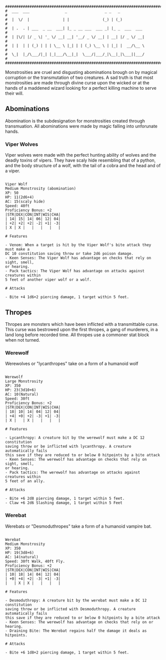 ```
################################################################################
#  ___  ___                _                 _ _   _                           #
#  |  \/  |               | |               (_) | (_)                          #
#  | .  . | ___  _ __  ___| |_ _ __ ___  ___ _| |_ _  ___  ___                 #
#  | |\/| |/ _ \| '_ \/ __| __| '__/ _ \/ __| | __| |/ _ \/ __|                #
#  | |  | | (_) | | | \__ \ |_| | | (_) \__ \ | |_| |  __/\__ \                #
#  \_|  |_/\___/|_| |_|___/\__|_|  \___/|___/_|\__|_|\___||___/                #
################################################################################

```
Monstrosities are cruel and disgusting abominations brough on by magical 
corruption or the transmutation of two creatures. A sad truth is that most
monstrosities are made through divine curse upon the wicked or at the hands of a 
maddened wizard looking for a perfect killing machine to serve their will.

## Abominations
Abomination is the subdesignation for monstrosities created through 
transmuation. All abominations were made by magic falling into unforunate hands.

### Viper Wolves
Viper wolves were made with the perfect hunting ability of wolves and the deadly
toxins of vipers. They have scaly hide resembling that of a python, and the body
structure of a wolf, with the tail of a cobra and the head and of a viper.

```

Viper Wolf
Medium Monstrosity (abomination)
XP: 50 
HP: 11(2d6+4)
AC: 15(scaly hide)
Speed: 40ft
Proficiency Bonus: +2
|STR|DEX|CON|INT|WIS|CHA|
| 14| 15| 14| 06| 12| 04|
| +2| +2| +2| -2| +1| -3|
| X | X |   |   |   |   |

# Features

- Venom: When a target is hit by the Viper Wolf's bite attack they must make a
DC 10 constitution saving throw or take 2d6 poison damage.
- Keen Senses: The Viper Wolf has advantage on checks that rely on sight, smell,
or hearing.
- Pack tactics: The Viper Wolf has advantage on attacks against creatures within
5 feet of another viper wolf or a wolf.

# Attacks

- Bite +4 1d6+2 piercing damage, 1 target within 5 feet.

``` 

## Thropes
Thropes are monsters which have been inflicted with a transmittable curse. This
curse was bestrowed upon the first thropes, a gang of murderers, in a land long
before recorded time. All thropes use a commoner stat block when not turned.

### Werewolf
Werewolves or "lycanthropes" take on a form of a humanoid wolf

```

Werewolf
Large Monstrosity
XP: 350
HP: 23(3d10+6)
AC: 10(Natural)
Speed: 30ft
Proficiency Bonus: +2
|STR|DEX|CON|INT|WIS|CHA|
| 18| 10| 14| 04| 12| 04|
| +4| +0| +2| -3| +1| -3|
| X |   | X |   |   |   |

# Features

- Lycanthropy: A creature bit by the werewolf must make a DC 12 constitution 
saving throw or be inflicted with lycanthropy. A creature automatically fails
this save if they are reduced to or below 0 hitpoints by a bite attack
- Keen Senses: The werewolf has advantage on checks that rely on sight, smell,
or hearing.
- Pack tactics: The werewolf has advantage on attacks against creatures within
5 feet of an ally.

# Attacks

- Bite +6 2d8 piercing damage, 1 target within 5 feet.
- Claw +6 2d6 Slashing damage, 1 target within 5 Feet

``` 

### Werebat
Werebats or "Desmoduthropes" take a form of a humanoid vampire bat.

```

Werebat
Medium Monstrosity
XP: 350
HP: 19(3d8+6)
AC: 14(natural)
Speed: 30ft Walk, 40ft Fly.
Proficiency Bonus: +2
|STR|DEX|CON|INT|WIS|CHA|
| 10| 18| 14| 04| 12| 04|
| +0| +4| +2| -3| +1| -3|
|   | X | X |   |   |   |

# Features

- Desmoduthropy: A creature bit by the werebat must make a DC 12 constitution 
saving throw or be inflicted with Desmoduthropy. A creature automatically fails
this save if they are reduced to or below 0 hitpoints by a bite attack
- Keen Senses: The werewolf has advantage on checks that rely on or hearing.
- Draining Bite: The Werebat regains half the damage it deals as hitpoints.

# Attacks

- Bite +6 1d8+2 piercing damage, 1 target within 5 feet.

``` 